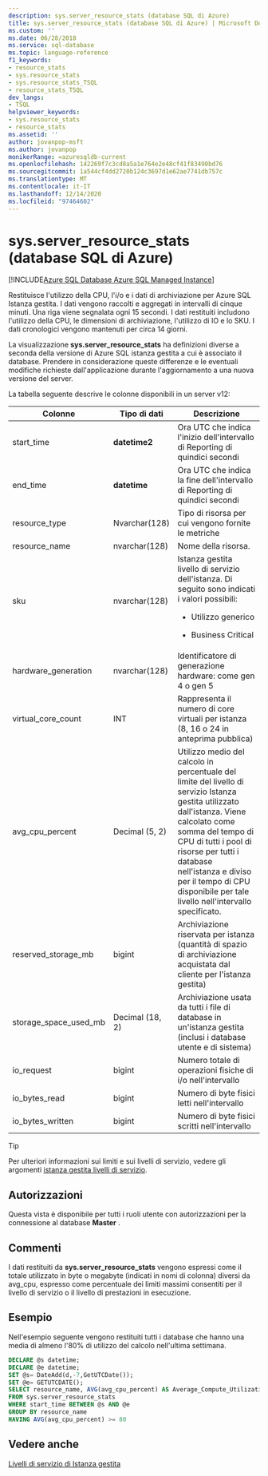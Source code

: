 ```yaml
---
description: sys.server_resource_stats (database SQL di Azure)
title: sys.server_resource_stats (database SQL di Azure) | Microsoft Docs
ms.custom: ''
ms.date: 06/28/2018
ms.service: sql-database
ms.topic: language-reference
f1_keywords:
- resource_stats
- sys.resource_stats
- sys.resource_stats_TSQL
- resource_stats_TSQL
dev_langs:
- TSQL
helpviewer_keywords:
- sys.resource_stats
- resource_stats
ms.assetid: ''
author: jovanpop-msft
ms.author: jovanpop
monikerRange: =azuresqldb-current
ms.openlocfilehash: 142269f7c3cd8a5a1e764e2e48cf41f83490bd76
ms.sourcegitcommit: 1a544cf4dd2720b124c3697d1e62ae7741db757c
ms.translationtype: MT
ms.contentlocale: it-IT
ms.lasthandoff: 12/14/2020
ms.locfileid: "97464602"
---
```

# <a name="sysserver_resource_stats-azure-sql-database"></a>sys.server_resource_stats (database SQL di Azure)
[!INCLUDE[Azure SQL Database Azure SQL Managed Instance](../../includes/applies-to-version/asdb-asdbmi.md)]

Restituisce l'utilizzo della CPU, l'i/o e i dati di archiviazione per Azure SQL Istanza gestita. I dati vengono raccolti e aggregati in intervalli di cinque minuti. Una riga viene segnalata ogni 15 secondi. I dati restituiti includono l'utilizzo della CPU, le dimensioni di archiviazione, l'utilizzo di IO e lo SKU. I dati cronologici vengono mantenuti per circa 14 giorni.

La visualizzazione **sys.server_resource_stats** ha definizioni diverse a seconda della versione di Azure SQL istanza gestita a cui è associato il database. Prendere in considerazione queste differenze e le eventuali modifiche richieste dall'applicazione durante l'aggiornamento a una nuova versione del server.
 
  
 La tabella seguente descrive le colonne disponibili in un server v12:  
  
|Colonne|Tipo di dati|Descrizione|  
|----------------------------|---------------|-----------------|  
|start_time|**datetime2**|Ora UTC che indica l'inizio dell'intervallo di Reporting di quindici secondi|  
|end_time|**datetime**|Ora UTC che indica la fine dell'intervallo di Reporting di quindici secondi|
|resource_type|Nvarchar(128)|Tipo di risorsa per cui vengono fornite le metriche|
|resource_name|nvarchar(128)|Nome della risorsa.|
|sku|nvarchar(128)|Istanza gestita livello di servizio dell'istanza. Di seguito sono indicati i valori possibili: <br><ul><li>Utilizzo generico</li></ul><ul><li>Business Critical</li></ul>|
|hardware_generation|nvarchar(128)|Identificatore di generazione hardware: come gen 4 o gen 5|
|virtual_core_count|INT|Rappresenta il numero di core virtuali per istanza (8, 16 o 24 in anteprima pubblica)|
|avg_cpu_percent|Decimal (5, 2)|Utilizzo medio del calcolo in percentuale del limite del livello di servizio Istanza gestita utilizzato dall'istanza. Viene calcolato come somma del tempo di CPU di tutti i pool di risorse per tutti i database nell'istanza e diviso per il tempo di CPU disponibile per tale livello nell'intervallo specificato.|
|reserved_storage_mb|bigint|Archiviazione riservata per istanza (quantità di spazio di archiviazione acquistata dal cliente per l'istanza gestita)|
|storage_space_used_mb|Decimal (18, 2)|Archiviazione usata da tutti i file di database in un'istanza gestita (inclusi i database utente e di sistema)|
|io_request|bigint|Numero totale di operazioni fisiche di i/o nell'intervallo|
|io_bytes_read|bigint|Numero di byte fisici letti nell'intervallo|
|io_bytes_written|bigint|Numero di byte fisici scritti nell'intervallo|

 
> [!TIP]  
>  Per ulteriori informazioni sui limiti e sui livelli di servizio, vedere gli argomenti [istanza gestita livelli di servizio](/azure/sql-database/sql-database-managed-instance#managed-instance-service-tiers).  
    
## <a name="permissions"></a>Autorizzazioni  
 Questa vista è disponibile per tutti i ruoli utente con autorizzazioni per la connessione al database **Master** .  
  
## <a name="remarks"></a>Commenti  
 I dati restituiti da **sys.server_resource_stats** vengono espressi come il totale utilizzato in byte o megabyte (indicati in nomi di colonna) diversi da avg_cpu, espresso come percentuale dei limiti massimi consentiti per il livello di servizio o il livello di prestazioni in esecuzione.  
 
## <a name="examples"></a>Esempio  
 Nell'esempio seguente vengono restituiti tutti i database che hanno una media di almeno l'80% di utilizzo del calcolo nell'ultima settimana.  
  
```sql  
DECLARE @s datetime;  
DECLARE @e datetime;  
SET @s= DateAdd(d,-7,GetUTCDate());  
SET @e= GETUTCDATE();  
SELECT resource_name, AVG(avg_cpu_percent) AS Average_Compute_Utilization   
FROM sys.server_resource_stats   
WHERE start_time BETWEEN @s AND @e  
GROUP BY resource_name  
HAVING AVG(avg_cpu_percent) >= 80  
```  
    
## <a name="see-also"></a>Vedere anche  
 [Livelli di servizio di Istanza gestita](/azure/sql-database/sql-database-managed-instance#managed-instance-service-tiers)